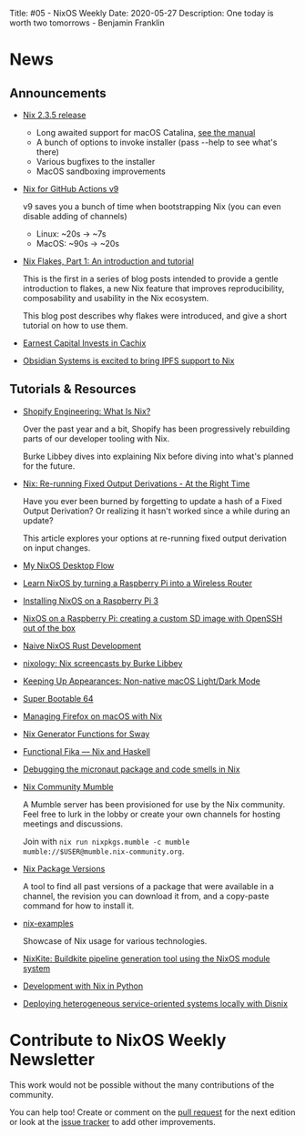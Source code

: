 Title: #05 - NixOS Weekly
Date: 2020-05-27
Description: One today is worth two tomorrows - Benjamin Franklin

# News

## Announcements

- [Nix 2.3.5 release](https://github.com/NixOS/nix/releases/tag/2.3.5)

    * Long awaited support for macOS Catalina, [see the manual](https://hydra.nixos.org/build/119559243/download/1/manual/#sect-macos-installation)
    * A bunch of options to invoke installer (pass --help to see what's there)
    * Various bugfixes to the installer
    * MacOS sandboxing improvements

- [Nix for GitHub Actions v9](https://github.com/cachix/install-nix-action)

    v9 saves you a bunch of time when bootstrapping Nix (you can even disable adding of channels)

    - Linux: ~20s -> ~7s
    - MacOS: ~90s -> ~20s

- [Nix Flakes, Part 1: An introduction and tutorial](https://www.tweag.io/posts/2020-05-25-flakes.html)

  This is the first in a series of blog posts intended to provide a gentle introduction to flakes,
  a new Nix feature that improves reproducibility, composability and usability in the Nix ecosystem. 
  
  This blog post describes why flakes were introduced, and give a short tutorial on how to use them.

- [Earnest Capital Invests in Cachix](https://earnestcapital.com/earnest-capital-invests-in-cachix/)

- [Obsidian Systems is excited to bring IPFS support to Nix](https://discourse.nixos.org/t/obsidian-systems-is-excited-to-bring-ipfs-support-to-nix/7375)

## Tutorials & Resources

- [Shopify Engineering: What Is Nix?](https://engineering.shopify.com/blogs/engineering/what-is-nix)

  Over the past year and a bit, Shopify has been progressively rebuilding parts of our developer tooling with Nix.

  Burke Libbey dives into explaining Nix before diving into what's planned for the future.

- [Nix: Re-running Fixed Output Derivations - At the Right Time](https://blog.eigenvalue.net/nix-rerunning-fixed-output-derivations/)

  Have you ever been burned by forgetting to update a hash of a Fixed Output
  Derivation? Or realizing it hasn't worked since a while during an update?

  This article explores your options at re-running fixed output derivation on
  input changes.

- [My NixOS Desktop Flow](https://christine.website/blog/nixos-desktop-flow-2020-04-25)

- [Learn NixOS by turning a Raspberry Pi into a Wireless Router](https://hackmd.io/dnJSEwjSSHCkzWFSZwbxeA)

- [Installing NixOS on a Raspberry Pi 3](https://citizen428.net/blog/installing-nixos-raspberry-pi-3/)

- [NixOS on a Raspberry Pi: creating a custom SD image with OpenSSH out of the box](https://rbf.dev/blog/2020/05/custom-nixos-build-for-raspberry-pis/)

- [Naive NixOS Rust Development](https://duan.ca/2020/05/07/nix-rust-development/)

- [nixology: Nix screencasts by Burke Libbey](https://www.youtube.com/playlist?list=PLRGI9KQ3_HP_OFRG6R-p4iFgMSK1t5BHs)

- [Keeping Up Appearances: Non-native macOS Light/Dark Mode](https://cmacr.ae/post/2020-05-03-keeping-up-appearances-non-native-macos-light-dark-mode/)

- [Super Bootable 64](https://christine.website/blog/super-bootable-64-2020-05-06)

- [Managing Firefox on macOS with Nix](https://cmacr.ae/post/2020-05-09-managing-firefox-on-macos-with-nix/)

- [Nix Generator Functions for Sway](https://cmacr.ae/post/2020-05-10-nix-generator-functions-for-sway/)

- [Functional Fika — Nix and Haskell](https://maxfieldchen.com/posts/2020-05-16-Functional-Fika-Haskell-Nix-Cabal.html)

- [Debugging the micronaut package and code smells in Nix](https://dev.to/moaxcp/debugging-the-micronaut-package-and-code-smells-in-nix-dhh)

- [Nix Community Mumble](mumble://mumble.nix-community.org/?version=1.2.0)

  A Mumble server has been provisioned for use by the Nix community. Feel free to lurk in the lobby or
  create your own channels for hosting meetings and discussions.
  
  Join with `nix run nixpkgs.mumble -c mumble mumble://$USER@mumble.nix-community.org`.

- [Nix Package Versions](https://lazamar.co.uk/nix-versions)

  A tool to find all past versions of a package that were available in a channel, the revision you
  can download it from, and a copy-paste command for how to install it.

- [nix-examples](https://github.com/vlktomas/nix-examples)

  Showcase of Nix usage for various technologies.

- [NixKite: Buildkite pipeline generation tool using the NixOS module system](https://github.com/johnae/nixkite)

- [Development with Nix in Python](https://thomazleite.com/posts/development-with-nix-python/)

- [Deploying heterogeneous service-oriented systems locally with Disnix](https://sandervanderburg.blogspot.com/2020/05/deploying-heterogeneous-service.html)

# Contribute to NixOS Weekly Newsletter

This work would not be possible without the many contributions of the community.

You can help too! Create or comment on the [pull request](https://github.com/NixOS/nixos-weekly/pulls)
for the next edition or look at the
[issue tracker](https://github.com/NixOS/nixos-weekly/issues) to add other improvements.